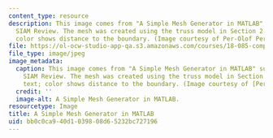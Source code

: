 ```yaml
---
content_type: resource
description: This image comes from "A Simple Mesh Generator in MATLAB" submitted to
  SIAM Review. The mesh was created using the truss model in Section 2.4 of the text;
  color shows distance to the boundary. (Image courtesy of Per-Olof Persson.)
file: https://ol-ocw-studio-app-qa.s3.amazonaws.com/courses/18-085-computational-science-and-engineering-i-fall-2008/bb0c0ca940d1039808d65232bc727196_18-085f08.jpg
file_type: image/jpeg
image_metadata:
  caption: This image comes from "A Simple Mesh Generator in MATLAB" submitted to
    SIAM Review. The mesh was created using the truss model in Section 2.4 of the
    text; color shows distance to the boundary. (Image courtesy of [Per-Olof Persson](http://persson.berkeley.edu/index.html).)
  credit: ''
  image-alt: A Simple Mesh Generator in MATLAB.
resourcetype: Image
title: A Simple Mesh Generator in MATLAB
uid: bb0c0ca9-40d1-0398-08d6-5232bc727196
---
```

